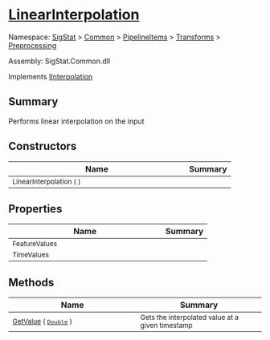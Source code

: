# [LinearInterpolation](./LinearInterpolation.md)

Namespace: [SigStat]() > [Common](./../../../README.md) > [PipelineItems]() > [Transforms]() > [Preprocessing](./README.md)

Assembly: SigStat.Common.dll

Implements [IInterpolation](./IInterpolation.md)

## Summary
Performs linear interpolation on the input

## Constructors

| Name | Summary | 
| --- | --- | 
| <sub>LinearInterpolation (  )</sub><img width=200/>| <sub></sub>| <br>


## Properties

| Name | Summary | 
| --- | --- | 
| <sub>FeatureValues</sub><img width=200/>| <sub></sub>| <br>
| <sub>TimeValues</sub><img width=200/>| <sub></sub>| <br>


## Methods

| Name | Summary | 
| --- | --- | 
| <sub>[GetValue](./Methods/LinearInterpolation-100663767.md) ( [`Double`](https://docs.microsoft.com/en-us/dotnet/api/System.Double) )</sub><img width=200/>| <sub>Gets the interpolated value at a given timestamp</sub>| <br>


